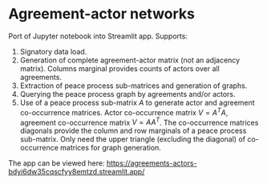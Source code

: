 # Agreement-actor networks

Port of Jupyter notebook into Streamlit app. Supports:

1. Signatory data load.
2. Generation of complete agreement-actor matrix (not an adjacency matrix). Columns marginal provides counts of actors over all agreements.
3. Extraction of peace process sub-matrices and generation of graphs.
4. Querying the peace process graph by agreements and/or actors.
5. Use of a peace process sub-matrix $A$ to generate actor and agreement co-occurrence matrices.
   Actor co-occurrence matrix $V=A^TA$, agreement co-occurrence matrix $V=AA^T$.
   The co-occurrence matrices diagonals provide the column and row marginals of a peace process sub-matrix.
   Only need the upper triangle (excluding the diagonal) of co-occurrence matrices for graph generation.

The app can be viewed here: https://agreements-actors-bdyi6dw35cqscfyy8emtzd.streamlit.app/
